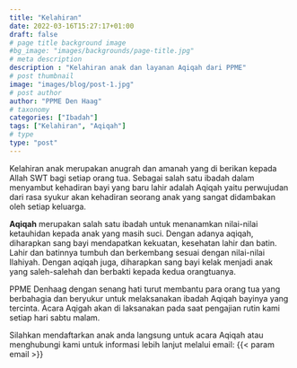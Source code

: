 ```yaml
---
title: "Kelahiran"
date: 2022-03-16T15:27:17+01:00
draft: false
# page title background image
#bg_image: "images/backgrounds/page-title.jpg"
# meta description
description : "Kelahiran anak dan layanan Aqiqah dari PPME"
# post thumbnail
image: "images/blog/post-1.jpg"
# post author
author: "PPME Den Haag"
# taxonomy
categories: ["Ibadah"]
tags: ["Kelahiran", "Aqiqah"]
# type
type: "post"
---
```


Kelahiran  anak merupakan  anugrah dan amanah yang di berikan kepada Allah SWT bagi setiap orang tua. Sebagai salah satu  ibadah dalam menyambut kehadiran bayi  yang baru lahir  adalah Aqiqah yaitu  perwujudan dari rasa syukur akan kehadiran seorang anak yang sangat didambakan oleh setiap keluarga.

**Aqiqah** merupakan salah satu ibadah untuk menanamkan nilai-nilai ketauhidan kepada anak yang masih suci. Dengan adanya aqiqah, diharapkan sang bayi mendapatkan kekuatan, kesehatan lahir dan batin. Lahir dan batinnya tumbuh dan berkembang sesuai dengan nilai-nilai Ilahiyah. Dengan aqiqah juga, diharapkan sang bayi kelak menjadi anak yang saleh-salehah dan berbakti kepada kedua orangtuanya.

PPME Denhaag dengan senang hati turut membantu para orang tua yang berbahagia dan beryukur untuk melaksanakan ibadah Aqiqah  bayinya yang tercinta. Acara Aqigah  akan di laksanakan pada saat pengajian rutin kami setiap hari sabtu malam.

Silahkan mendaftarkan anak anda langsung untuk acara Aqiqah atau menghubungi kami untuk informasi lebih lanjut melalui email: {{< param email >}} 
